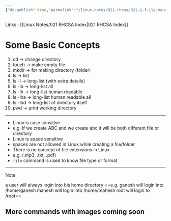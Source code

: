 ```yaml
---
{"dg-publish":true,"permalink":"/linux-notes/021-rhcsa/021-2-f-ile-management/021-2-2-basic-file-management/"}
---
```


Links : [[Linux Notes/021 RHCSA Index\|021 RHCSA Index]]

# Some Basic Concepts

1. cd &rarr; change directory
2. touch &rarr; make empty file
3. mkdir &rarr; for making directory (folder)
4. ls &rarr; list
5. ls -l &rarr; long-list (with extra details)
6. ls -la &rarr; long-list all 
7. ls -lh &rarr; long-list human readable 
8. ls -lha &rarr; long-list human readable all
9. ls -lhd &rarr; long-list of directory itself
10. pwd &rarr; print working directory

---

- Linux is case sensitive
- e.g. If we create ABC and we create abc it will be both different file or directory
- Linux is space sensitive
- spaces are not allowed in Linux while creating a file/folder
- There is no concept of file extensions in Linux
- e.g. (.mp3, .txt, .pdf)
- `file` command is used to know file type or format

---

>[!Note]
a user will always login into his home directory
==e.g.  ganesh will login into /home/ganesh
mahesh will login into /home/mahesh
root will login to /root==
## More commands with images coming soon